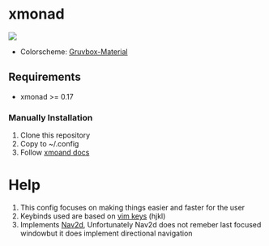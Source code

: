 # xmonad
![](https://github.com/etherrorcode404/xmonad/blob/master/images/screenshot1.png)

- Colorscheme: [Gruvbox-Material](https://github.com/sainnhe/gruvbox-material)

## Requirements
- xmonad >= 0.17

### Manually Installation

1. Clone this repository
2. Copy to ~/.config
3. Follow [xmoand docs](https://xmonad.org/INSTALL.html)

# Help

1. This config focuses on making things easier and faster for the user
2. Keybinds used are based on [vim keys](https://neovim.io/) (hjkl)
3. Implements [Nav2d](https://hackage.haskell.org/package/xmonad-contrib-0.17.0/docs/XMonad-Actions-Navigation2D.html), Unfortunately Nav2d does not 
remeber last focused windowbut it does implement directional navigation
